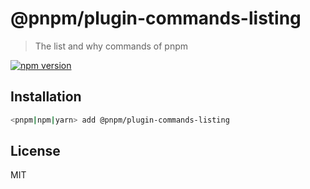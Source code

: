 # @pnpm/plugin-commands-listing

> The list and why commands of pnpm

[![npm version](https://img.shields.io/npm/v/@pnpm/plugin-commands-listing.svg)](https://www.npmjs.com/package/@pnpm/plugin-commands-listing)

## Installation

```sh
<pnpm|npm|yarn> add @pnpm/plugin-commands-listing
```

## License

MIT
